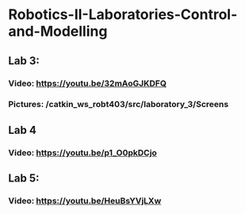 # Robotics-II-Laboratories-Control-and-Modelling
## Lab 3: 
###  Video: https://youtu.be/32mAoGJKDFQ
###  Pictures: /catkin_ws_robt403/src/laboratory_3/Screens
## Lab 4
###  Video: https://youtu.be/p1_O0pkDCjo
## Lab 5:
###  Video: https://youtu.be/HeuBsYVjLXw
